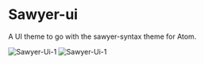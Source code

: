 # Sawyer-ui

A UI theme to go with the sawyer-syntax theme for Atom.

![Sawyer-Ui-1](https://user-images.githubusercontent.com/13185159/35548345-e5a62438-05d2-11e8-88e0-ad4445dff847.png)
![Sawyer-Ui-1](https://user-images.githubusercontent.com/13185159/35548360-ff473bf2-05d2-11e8-94b4-79836a113592.png)
